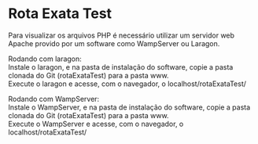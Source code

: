 # Rota Exata Test

Para visualizar os arquivos PHP é necessário utilizar um servidor web Apache provido por um software como WampServer ou Laragon.

Rodando com laragon:  
Instale o laragon, e na pasta de instalação do software, copie a pasta clonada do Git (rotaExataTest) para a pasta www.  
Execute o laragon e acesse, com o navegador, o localhost/rotaExataTest/

Rodando com WampServer:  
Instale o WampServer, e na pasta de instalação do software, copie a pasta clonada do Git (rotaExataTest) para a pasta www.  
Execute o WampServer e acesse, com o navegador, o localhost/rotaExataTest/
